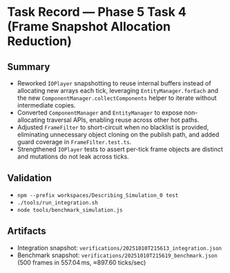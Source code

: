 # Task Record — Phase 5 Task 4 (Frame Snapshot Allocation Reduction)

## Summary
- Reworked `IOPlayer` snapshotting to reuse internal buffers instead of allocating new arrays each tick, leveraging `EntityManager.forEach` and the new `ComponentManager.collectComponents` helper to iterate without intermediate copies.
- Converted `ComponentManager` and `EntityManager` to expose non-allocating traversal APIs, enabling reuse across other hot paths.
- Adjusted `FrameFilter` to short-circuit when no blacklist is provided, eliminating unnecessary object cloning on the publish path, and added guard coverage in `FrameFilter.test.ts`.
- Strengthened `IOPlayer` tests to assert per-tick frame objects are distinct and mutations do not leak across ticks.

## Validation
- `npm --prefix workspaces/Describing_Simulation_0 test`
- `./tools/run_integration.sh`
- `node tools/benchmark_simulation.js`

## Artifacts
- Integration snapshot: `verifications/20251010T215613_integration.json`
- Benchmark snapshot: `verifications/20251010T215619_benchmark.json` (500 frames in 557.04 ms, ≈897.60 ticks/sec)
